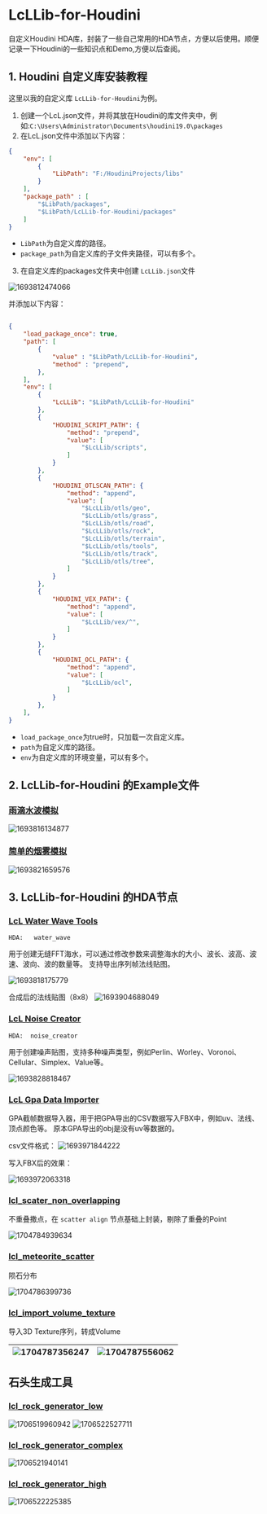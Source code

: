 # LcLLib-for-Houdini

自定义Houdini HDA库，封装了一些自己常用的HDA节点，方便以后使用。顺便记录一下Houdini的一些知识点和Demo,方便以后查阅。

## 1. Houdini 自定义库安装教程

这里以我的自定义库 `LcLLib-for-Houdini`为例。

1. 创建一个LcL.json文件，并将其放在Houdini的库文件夹中，例如:`C:\Users\Administrator\Documents\houdini19.0\packages`
2. 在LcL.json文件中添加以下内容：

```json
{
    "env": [
        {
            "LibPath": "F:/HoudiniProjects/libs"
        }
    ],
    "package_path" : [
        "$LibPath/packages",
        "$LibPath/LcLLib-for-Houdini/packages"
    ]
}
```

- `LibPath`为自定义库的路径。
- `package_path`为自定义库的子文件夹路径，可以有多个。

3. 在自定义库的packages文件夹中创建 `LcLLib.json`文件

![1693812474066](image/README/1693812474066.png)

并添加以下内容：

```json

{
    "load_package_once": true,
    "path": [
        {      
            "value" : "$LibPath/LcLLib-for-Houdini",
            "method" : "prepend",
        },
    ],
    "env": [
        {
            "LcLLib": "$LibPath/LcLLib-for-Houdini"
        },
        {
            "HOUDINI_SCRIPT_PATH": {
                "method": "prepend",
                "value": [
                    "$LcLLib/scripts",
                ]
            }
        },
        {
            "HOUDINI_OTLSCAN_PATH": {
                "method": "append", 
                "value": [
                    "$LcLLib/otls/geo",
                    "$LcLLib/otls/grass",
                    "$LcLLib/otls/road",
                    "$LcLLib/otls/rock",
                    "$LcLLib/otls/terrain",
                    "$LcLLib/otls/tools",
                    "$LcLLib/otls/track",
                    "$LcLLib/otls/tree",
                ]
            }
        },
        {
            "HOUDINI_VEX_PATH": {
                "method": "append", 
                "value": [
                    "$LcLLib/vex/^",
                ]
            }
        },
        {
            "HOUDINI_OCL_PATH": {
                "method": "append", 
                "value": [
                    "$LcLLib/ocl",
                ]
            }
        },
    ],
}
```

- `load_package_once`为true时，只加载一次自定义库。
- `path`为自定义库的路径。
- `env`为自定义库的环境变量，可以有多个。

## 2. LcLLib-for-Houdini 的Example文件

### [雨滴水波模拟](https://github.com/csdjk/LcLLib-for-Houdini/tree/main/examples/water)

![1693816134877](image/README/1693816134877.gif)

### [简单的烟雾模拟](https://github.com/csdjk/LcLLib-for-Houdini/tree/main/examples/smoke)

![1693821659576](image/README/1693821659576.gif)

## 3. LcLLib-for-Houdini 的HDA节点

### [LcL Water Wave Tools](https://github.com/csdjk/LcLLib-for-Houdini/tree/main/otls/tools)

`HDA:   water_wave`

用于创建无缝FFT海水，可以通过修改参数来调整海水的大小、波长、波高、波速、波向、波的数量等。
支持导出序列帧法线贴图。

![1693818175779](image/README/1693818175779.gif)

合成后的法线贴图（8x8）
![1693904688049](image/README/1693904688049.png)

### [LcL Noise Creator](https://github.com/csdjk/LcLLib-for-Houdini/tree/main/otls/tools)

`HDA:  noise_creator`

用于创建噪声贴图，支持多种噪声类型，例如Perlin、Worley、Voronoi、Cellular、Simplex、Value等。

![1693828818467](image/README/1693828818467.png)

### [LcL Gpa Data Importer](https://github.com/csdjk/LcLLib-for-Houdini/tree/main/otls/tools)

GPA截帧数据导入器，用于把GPA导出的CSV数据写入FBX中，例如uv、法线、顶点颜色等。
原本GPA导出的obj是没有uv等数据的。

csv文件格式：
![1693971844222](image/README/1693971844222.png)

写入FBX后的效果：

![1693972063318](image/README/1693972063318.png)

### [lcl_scater_non_overlapping](https://github.com/csdjk/LcLLib-for-Houdini/tree/main/otls/particle)

不重叠撒点，在 `scatter align` 节点基础上封装，剔除了重叠的Point

![1704784939634](image/README/1704784939634.png)

### [lcl_meteorite_scatter](https://github.com/csdjk/LcLLib-for-Houdini/tree/main/otls/particle)

陨石分布

![1704786399736](image/README/1704786399736.png)

### [lcl_import_volume_texture](https://github.com/csdjk/LcLLib-for-Houdini/tree/main/otls/volume)

导入3D Texture序列，转成Volume

![1704787356247](image/README/1704787356247.png)|![1704787556062](image/README/1704787556062.png)
---|---

## 石头生成工具

### [lcl_rock_generator_low](https://github.com/csdjk/LcLLib-for-Houdini/tree/main/otls/rock)

![1706519960942](image/README/1706519960942.png)
![1706522527711](image/README/1706522527711.gif)

### [lcl_rock_generator_complex](https://github.com/csdjk/LcLLib-for-Houdini/tree/main/otls/rock)

![1706521940141](image/README/1706521940141.gif)

### [lcl_rock_generator_high](https://github.com/csdjk/LcLLib-for-Houdini/tree/main/otls/rock)

![1706522225385](image/README/1706522225385.gif)